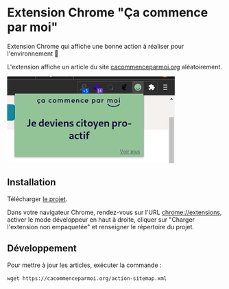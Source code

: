 # Extension Chrome "Ça commence par moi"

Extension Chrome qui affiche une bonne action à réaliser pour l'environnement :seedling:

L'extension affiche un article du site [cacommenceparmoi.org](https://cacommenceparmoi.org/) aléatoirement.

![screenshot](images/Capture.png)

## Installation

Télécharger [le projet](https://github.com/romdum/cacommenceparmoi-chrome/archive/refs/heads/main.zip).

Dans votre navigateur Chrome, rendez-vous sur l'URL [chrome://extensions](chrome://extensions), activer le mode développeur en haut à droite, cliquer sur "Charger l'extension non empaquetée" et renseigner le répertoire du projet.

## Développement

Pour mettre à jour les articles, exécuter la commande :
```
wget https://cacommenceparmoi.org/action-sitemap.xml
```

